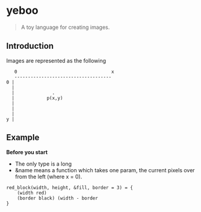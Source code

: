 # yeboo

> A toy language for creating images.

## Introduction

Images are represented as the following

       0                                   x
       ------------------------------------
    0 |
      |
      |              .
      |            p(x,y)
      |
      |
      |
    y |

## Example

__Before you start__

- The only type is a long
- &name means a function which takes one param, the current pixels over from the left (where x = 0).

```
red_block(width, height, &fill, border = 3) = {
    (width red)
    (border black) (width - border
}
```
